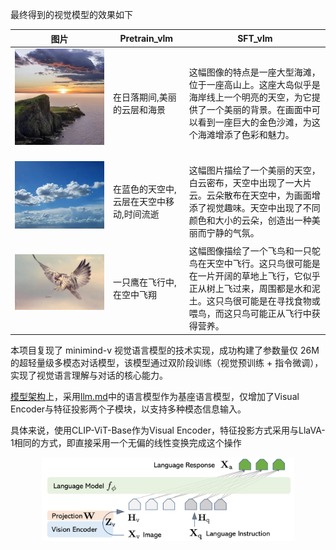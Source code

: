 最终得到的视觉模型的效果如下

<table>
  <thead>
    <tr>
      <th>图片</th>
      <th>Pretrain_vlm</th>
      <th>SFT_vlm</th>
    </tr>
  </thead>
  <tbody>
    <tr>
      <td>
        <img src="test_img\eval_images\0.PNG" alt="sunset">
        &nbsp;&nbsp;&nbsp;&nbsp;&nbsp;&nbsp;&nbsp;&nbsp;&nbsp;&nbsp;&nbsp;&nbsp;&nbsp;&nbsp;&nbsp;&nbsp;&nbsp;&nbsp;&nbsp;&nbsp;&nbsp;&nbsp;&nbsp;&nbsp;&nbsp;&nbsp;&nbsp;&nbsp;
      </td>
      <td>在日落期间,美丽的云层和海景</td>
      <td>这幅图像的特点是一座大型海滩，位于一座高山上。这座大岛似乎是海岸线上一个明亮的天空，为它提供了一个美丽的背景。在画面中可以看到一座巨大的金色沙滩，为这个海滩增添了色彩和魅力。</td>
    </tr>
    <tr>
      <td>
        <img src="test_img\eval_images\1.PNG" alt="cloud">
        &nbsp;&nbsp;&nbsp;&nbsp;&nbsp;&nbsp;&nbsp;&nbsp;&nbsp;&nbsp;&nbsp;&nbsp;&nbsp;&nbsp;&nbsp;&nbsp;&nbsp;&nbsp;&nbsp;&nbsp;&nbsp;&nbsp;&nbsp;&nbsp;&nbsp;&nbsp;&nbsp;&nbsp;
      </td>
      <td>在蓝色的天空中,云层在天空中移动,时间流逝</td>
      <td>这幅图片描绘了一个美丽的天空，白云密布，天空中出现了一大片云。云朵散布在天空中，为画面增添了视觉趣味。天空中出现了不同颜色和大小的云朵，创造出一种美丽而宁静的气氛。</td>
    </tr>
    <tr>
      <td>
        <img src="test_img\eval_images\3.PNG" alt="bird">
        &nbsp;&nbsp;&nbsp;&nbsp;&nbsp;&nbsp;&nbsp;&nbsp;&nbsp;&nbsp;&nbsp;&nbsp;&nbsp;&nbsp;&nbsp;&nbsp;&nbsp;&nbsp;&nbsp;&nbsp;&nbsp;&nbsp;&nbsp;&nbsp;&nbsp;&nbsp;&nbsp;&nbsp;
      </td>
      <td>一只鹰在飞行中,在空中飞翔</td>
      <td>这幅图像描绘了一个飞鸟和一只鸵鸟在天空中飞行。这只鸟很可能是在一片开阔的草地上飞行，它似乎正从树上飞过来，周围都是水和泥土。这只鸟很可能是在寻找食物或喂鸟，而这只鸟可能正从飞行中获得营养。</td>
    </tr>
  
  </tbody>
</table>

<!-- 本项目复现了 minimind-v 视觉语言模型的技术实现，成功构建了参数量仅 26M 的超轻量级多模态对话模型，该模型通过双阶段训练（视觉预训练 + 指令微调），在单卡 NVIDIA 3090 上仅需 1.3 元成本即可完成全流程训练（预训练 0.8h + 微调 0.2h），实现了视觉语言理解与对话的核心能力。 -->
本项目复现了 minimind-v 视觉语言模型的技术实现，成功构建了参数量仅 26M 的超轻量级多模态对话模型，该模型通过双阶段训练（视觉预训练 + 指令微调），实现了视觉语言理解与对话的核心能力。



[模型架构](model/model_vlm.py)上，采用[llm.md](llm.md)中的语言模型作为基座语言模型，仅增加了Visual Encoder与特征投影两个子模块，以支持多种模态信息输入。

具体来说，使用CLIP-ViT-Base作为Visual Encoder，特征投影方式采用与LlaVA-1相同的方式，即直接采用一个无偏的线性变换完成这个操作

<center>
<img src="img\llava-structure.png" width="80%">
</center>

